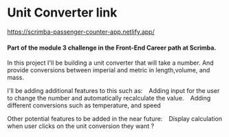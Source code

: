 # Unit Converter link

https://scrimba-passenger-counter-app.netlify.app/

#### Part of the module 3 challenge in the Front-End Career path at Scrimba.

In this project I'll be building a unit converter that will take a number. And provide conversions between imperial and metric in length,volume, and mass.

I'll be adding additional features to this such as:
&ensp; Adding input for the user to change the number and automatically recalculate the value.
&ensp; Adding different conversions such as temperature, and speed

Other potential features to be added in the near future:
&ensp; Display calculation when user clicks on the unit conversion they want ?
